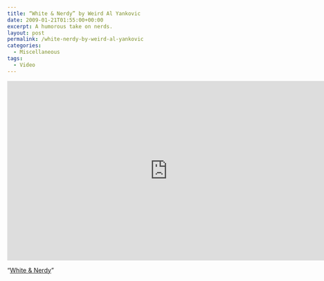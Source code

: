 ```yaml
---
title: “White & Nerdy” by Weird Al Yankovic
date: 2009-01-21T01:55:00+00:00
excerpt: A humorous take on nerds.
layout: post
permalink: /white-nerdy-by-weird-al-yankovic
categories:
  - Miscellaneous
tags:
  - Video
---
```

<iframe src="https://player.vimeo.com/video/752979?color=ffffff" width="740" height="416" frameborder="0" allowfullscreen="allowfullscreen"></iframe>

<q>[White & Nerdy](https://vimeo.com/752979)</q>